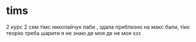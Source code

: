 # tims
2 курс 2 сем тімс николайчук лаби , здала приблизно на макс бали, тіко теорію треба шарити
я не знаю де моя де не моя хзз

